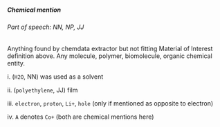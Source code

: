 ##### Chemical mention

###### Part of speech: NN, NP, JJ

Anything found by chemdata extractor but not fitting Material of Interest definition above. Any molecule, polymer, biomolecule, organic chemical entity.

i. (`H2O`, NN) was used as a solvent

ii. (`polyethylene`, JJ) film

iii. `electron`, `proton`, `Li+`, `hole` (only if mentioned as opposite to electron)

iv. `A` denotes `Co+` (both are chemical mentions here)
